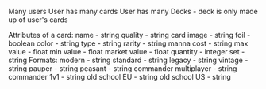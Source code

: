 Many users
User has many cards
User has many Decks - deck is only made up of user's cards

Attributes of a card:
name - string
quality - string
card image - string
foil - boolean
color - string
type - string
rarity - string
manna cost - string
max value - float
min value - float
market value - float
quantity - integer
set - string
Formats:
  modern - string
  standard - string
  legacy - string
  vintage - string
  pauper - string
  peasant - string
  commander multiplayer - string
  commander 1v1 - string
  old school EU - string
  old school US - string
